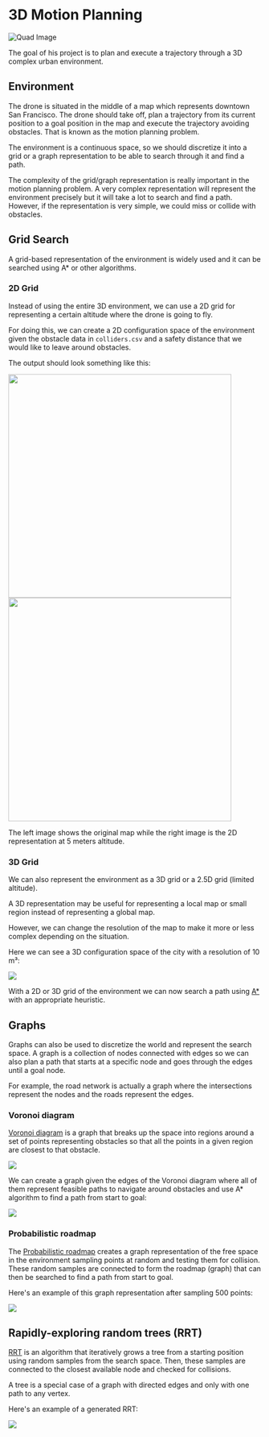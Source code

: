 # 3D Motion Planning

![Quad Image](./misc/enroute.png)

The goal of his project is to plan and execute a trajectory through a 3D complex urban environment.

## Environment

The drone is situated in the middle of a map which represents downtown San Francisco. The drone should take off, plan a trajectory from its current position to a goal position in the map and execute the trajectory avoiding obstacles. That is known as the motion planning problem.

The environment is a continuous space, so we should discretize it into a grid or a graph representation to be able to search through it and find a path.

The complexity of the grid/graph representation is really important in the motion planning problem. A very complex representation will represent the environment precisely but it will take a lot to search and find a path. However, if the representation is very simple, we could miss or collide with obstacles.

## Grid Search

A grid-based representation of the environment is widely used and it can be searched using A* or other algorithms.

### 2D Grid

Instead of using the entire 3D environment, we can use a 2D grid for representing a certain altitude where the drone is going to fly.

For doing this, we can create a 2D configuration space of the environment given the obstacle data in `colliders.csv` and a safety distance that we would like to leave around obstacles.

The output should look something like this:

<img src="./misc/map.png" height=444 >   <img src="./misc/grid_map.png" height=444 >

The left image shows the original map while the right image is the 2D representation at 5 meters altitude.

### 3D Grid

We can also represent the environment as a 3D grid or a 2.5D grid (limited altitude).

A 3D representation may be useful for representing a local map or small region instead of representing a global map.

However, we can change the resolution of the map to make it more or less complex depending on the situation.

Here we can see a 3D configuration space of the city with a resolution of 10 m³:

<img src="./misc/3d_map.png" >

With a 2D or 3D grid of the environment we can now search a path using [A*](https://en.wikipedia.org/wiki/A*_search_algorithm) with an appropriate heuristic.

## Graphs

Graphs can also be used to discretize the world and represent the search space. A graph is a collection of nodes connected with edges so we can also plan a path that starts at a specific node and goes through the edges until a goal node.

For example, the road network is actually a graph where the intersections represent the nodes and the roads represent the edges.

### Voronoi diagram

[Voronoi diagram](https://en.wikipedia.org/wiki/Voronoi_diagram#:~:text=In%20mathematics%2C%20a%20Voronoi%20diagram,%2C%20sites%2C%20or%20generators) is a graph that breaks up the space into regions around a set of points representing obstacles so that all the points in a given region are closest to that obstacle.

<img src="./misc/voronoi_diagram.png" >

We can create a graph given the edges of the Voronoi diagram where all of them represent feasible paths to navigate around obstacles and use A* algorithm to find a path from start to goal:

<img src="./misc/graph.png" >

### Probabilistic roadmap

The [Probabilistic roadmap](https://en.wikipedia.org/wiki/Probabilistic_roadmap) creates a graph representation of the free space in the environment sampling points at random and testing them for collision. These random samples are connected to form the roadmap (graph) that can then be searched to find a path from start to goal.

Here's an example of this graph representation after sampling 500 points:

<img src="./misc/prob_roadmap.png" >

## Rapidly-exploring random trees (RRT)

[RRT](https://en.wikipedia.org/wiki/Rapidly-exploring_random_tree) is an algorithm that iteratively grows a tree from a starting position using random samples from the search space. Then, these samples are connected to the closest available node and checked for collisions.

A tree is a special case of a graph with directed edges and only with one path to any vertex.

Here's an example of a generated RRT:

<img src="./misc/rrt.png" >
